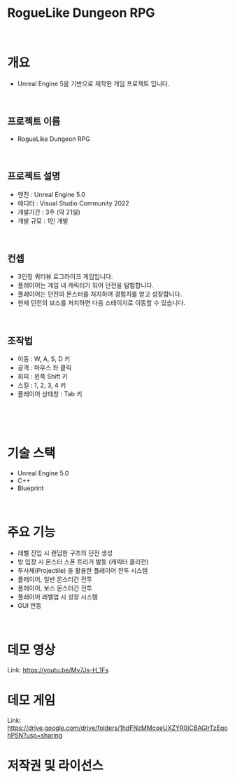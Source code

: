 RogueLike Dungeon RPG
========================
<br/>

# 개요
* Unreal Engine 5을 기반으로 제작한 게임 프로젝트 입니다.
<br/>

## 프로젝트 이름
* RogueLike Dungeon RPG
<br/>

## 프로젝트 설명
* 엔진      : Unreal Engine 5.0
* 에디터    : Visual Studio Community 2022
* 개발기간  : 3주 (약 21일)
* 개발 규모 : 1인 개발
<br/>

## 컨셉
* 3인칭 쿼터뷰 로그라이크 게임입니다.
* 플레이어는 게임 내 캐릭터가 되어 던전을 탐험합니다.
* 플레이어는 던전의 몬스터를 처치하며 경험치를 얻고 성장합니다.
* 현재 던전의 보스를 처치하면 다음 스테이지로 이동할 수 있습니다.
<br/>

## 조작법
* 이동 : W, A, S, D 키
* 공격 : 마우스 좌 클릭
* 회피 : 왼쪽 Shift 키
* 스킬 : 1, 2, 3, 4 키
* 플레이어 상태창 : Tab 키
<br/>
<br/>
<br/>

# 기술 스택
* Unreal Engine 5.0
* C++
* Blueprint
<br/>

# 주요 기능
* 레벨 진입 시 랜덤한 구조의 던전 생성
* 방 입장 시 몬스터 스폰 트리거 발동 (캐릭터 콜리전)
* 투사체(Projectile) 을 활용한 플레이어 전투 시스템
* 플레이어, 일반 몬스터간 전투
* 플레이어, 보스 몬스터간 전투
* 플레이어 레벨업 시 성장 시스템
* GUI 연동
<br/>

# 데모 영상  
Link: <https://youtu.be/Mv7Js-H_1Fs>
<br/>

# 데모 게임  
Link: <https://drive.google.com/drive/folders/1hdFNzMMcoeUXZYR0jCBAGlrTzEqohP5N?usp=sharing>
<br/>

# 저작권 및 라이선스
<br/>

